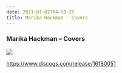```yaml
---
date: 2021-01-02T04-58-25
title: Marika Hackman – Covers
---
```

### Marika Hackman – Covers

![](dayone-moment://3C06BB6C523145A9BFFE189C55E356CB)

https://www.discogs.com/release/16180051
